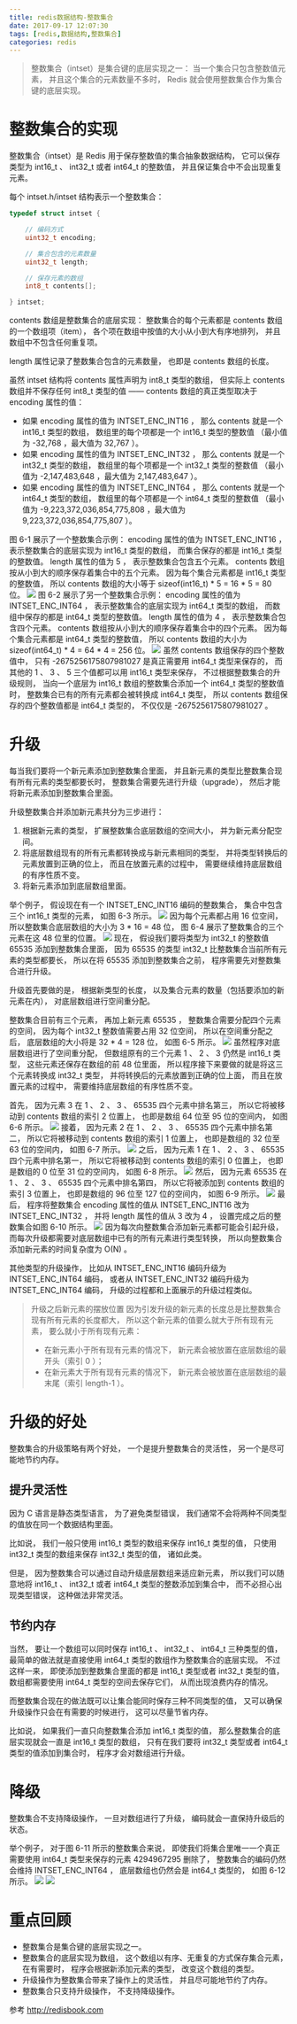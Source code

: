 ```yaml
---
title: redis数据结构-整数集合
date: 2017-09-17 12:07:30
tags: [redis,数据结构,整数集合]
categories: redis
---
```

> 整数集合（intset）是集合键的底层实现之一： 当一个集合只包含整数值元素， 并且这个集合的元素数量不多时， Redis 就会使用整数集合作为集合键的底层实现。

# 整数集合的实现
整数集合（intset）是 Redis 用于保存整数值的集合抽象数据结构， 它可以保存类型为 int16\_t 、 int32\_t 或者 int64\_t 的整数值， 并且保证集合中不会出现重复元素。

每个 intset.h/intset 结构表示一个整数集合：
````c
typedef struct intset {

    // 编码方式
    uint32_t encoding;

    // 集合包含的元素数量
    uint32_t length;

    // 保存元素的数组
    int8_t contents[];

} intset;
````
<!-- more -->
contents 数组是整数集合的底层实现： 整数集合的每个元素都是 contents 数组的一个数组项（item）， 各个项在数组中按值的大小从小到大有序地排列， 并且数组中不包含任何重复项。

length 属性记录了整数集合包含的元素数量， 也即是 contents 数组的长度。

虽然 intset 结构将 contents 属性声明为 int8\_t 类型的数组， 但实际上 contents 数组并不保存任何 int8\_t 类型的值 —— contents 数组的真正类型取决于 encoding 属性的值：
* 如果 encoding 属性的值为 INTSET\_ENC\_INT16 ， 那么 contents 就是一个 int16\_t 类型的数组， 数组里的每个项都是一个 int16\_t 类型的整数值 （最小值为 -32,768 ，最大值为 32,767 ）。
* 如果 encoding 属性的值为 INTSET\_ENC\_INT32 ， 那么 contents 就是一个 int32\_t 类型的数组， 数组里的每个项都是一个 int32\_t 类型的整数值 （最小值为 -2,147,483,648 ，最大值为 2,147,483,647 ）。
* 如果 encoding 属性的值为 INTSET\_ENC\_INT64 ， 那么 contents 就是一个 int64\_t 类型的数组， 数组里的每个项都是一个 int64\_t 类型的整数值 （最小值为 -9,223,372,036,854,775,808 ，最大值为 9,223,372,036,854,775,807 ）。

图 6-1 展示了一个整数集合示例：
encoding 属性的值为 INTSET\_ENC\_INT16 ， 表示整数集合的底层实现为 int16\_t 类型的数组， 而集合保存的都是 int16\_t 类型的整数值。
length 属性的值为 5 ， 表示整数集合包含五个元素。
contents 数组按从小到大的顺序保存着集合中的五个元素。
因为每个集合元素都是 int16\_t 类型的整数值， 所以 contents 数组的大小等于 sizeof(int16_t) * 5 = 16 * 5 = 80 位。
[![](http://idiotsky.me/images/redis-intset-1.png)](http://idiotsky.me/images/redis-intset-1.png)
图 6-2 展示了另一个整数集合示例：
encoding 属性的值为 INTSET\_ENC\_INT64 ， 表示整数集合的底层实现为 int64\_t 类型的数组， 而数组中保存的都是 int64\_t 类型的整数值。
length 属性的值为 4 ， 表示整数集合包含四个元素。
contents 数组按从小到大的顺序保存着集合中的四个元素。
因为每个集合元素都是 int64\_t 类型的整数值， 所以 contents 数组的大小为 sizeof(int64\_t) * 4 = 64 * 4 = 256 位。
[![](http://idiotsky.me/images/redis-intset-2.png)](http://idiotsky.me/images/redis-intset-2.png)
虽然 contents 数组保存的四个整数值中， 只有 -2675256175807981027 是真正需要用 int64\_t 类型来保存的， 而其他的 1 、 3 、 5 三个值都可以用 int16\_t 类型来保存， 不过根据整数集合的升级规则， 当向一个底层为 int16\_t 数组的整数集合添加一个 int64\_t 类型的整数值时， 整数集合已有的所有元素都会被转换成 int64\_t 类型， 所以 contents 数组保存的四个整数值都是 int64\_t 类型的， 不仅仅是 -2675256175807981027 。

# 升级
每当我们要将一个新元素添加到整数集合里面， 并且新元素的类型比整数集合现有所有元素的类型都要长时， 整数集合需要先进行升级（upgrade）， 然后才能将新元素添加到整数集合里面。

升级整数集合并添加新元素共分为三步进行：
1. 根据新元素的类型， 扩展整数集合底层数组的空间大小， 并为新元素分配空间。
2. 将底层数组现有的所有元素都转换成与新元素相同的类型， 并将类型转换后的元素放置到正确的位上， 而且在放置元素的过程中， 需要继续维持底层数组的有序性质不变。
3. 将新元素添加到底层数组里面。

举个例子， 假设现在有一个 INTSET\_ENC\_INT16 编码的整数集合， 集合中包含三个 int16_t 类型的元素， 如图 6-3 所示。
[![](http://idiotsky.me/images/redis-intset-3.png)](http://idiotsky.me/images/redis-intset-3.png)
因为每个元素都占用 16 位空间， 所以整数集合底层数组的大小为 3 * 16 = 48 位， 图 6-4 展示了整数集合的三个元素在这 48 位里的位置。
[![](http://idiotsky.me/images/redis-intset-4.png)](http://idiotsky.me/images/redis-intset-4.png)
现在， 假设我们要将类型为 int32_t 的整数值 65535 添加到整数集合里面， 因为 65535 的类型 int32_t 比整数集合当前所有元素的类型都要长， 所以在将 65535 添加到整数集合之前， 程序需要先对整数集合进行升级。

升级首先要做的是， 根据新类型的长度， 以及集合元素的数量（包括要添加的新元素在内）， 对底层数组进行空间重分配。

整数集合目前有三个元素， 再加上新元素 65535 ， 整数集合需要分配四个元素的空间， 因为每个 int32_t 整数值需要占用 32 位空间， 所以在空间重分配之后， 底层数组的大小将是 32 * 4 = 128 位， 如图 6-5 所示。
[![](http://idiotsky.me/images/redis-intset-5.png)](http://idiotsky.me/images/redis-intset-5.png)
虽然程序对底层数组进行了空间重分配， 但数组原有的三个元素 1 、 2 、 3 仍然是 int16_t 类型， 这些元素还保存在数组的前 48 位里面， 所以程序接下来要做的就是将这三个元素转换成 int32_t 类型， 并将转换后的元素放置到正确的位上面， 而且在放置元素的过程中， 需要维持底层数组的有序性质不变。

首先， 因为元素 3 在 1 、 2 、 3 、 65535 四个元素中排名第三， 所以它将被移动到 contents 数组的索引 2 位置上， 也即是数组 64 位至 95 位的空间内， 如图 6-6 所示。
[![](http://idiotsky.me/images/redis-intset-6.png)](http://idiotsky.me/images/redis-intset-6.png)
接着， 因为元素 2 在 1 、 2 、 3 、 65535 四个元素中排名第二， 所以它将被移动到 contents 数组的索引 1 位置上， 也即是数组的 32 位至 63 位的空间内， 如图 6-7 所示。
[![](http://idiotsky.me/images/redis-intset-7.png)](http://idiotsky.me/images/redis-intset-7.png)
之后， 因为元素 1 在 1 、 2 、 3 、 65535 四个元素中排名第一， 所以它将被移动到 contents 数组的索引 0 位置上， 也即是数组的 0 位至 31 位的空间内， 如图 6-8 所示。
[![](http://idiotsky.me/images/redis-intset-8.png)](http://idiotsky.me/images/redis-intset-8.png)
然后， 因为元素 65535 在 1 、 2 、 3 、 65535 四个元素中排名第四， 所以它将被添加到 contents 数组的索引 3 位置上， 也即是数组的 96 位至 127 位的空间内， 如图 6-9 所示。
[![](http://idiotsky.me/images/redis-intset-9.png)](http://idiotsky.me/images/redis-intset-9.png)
最后， 程序将整数集合 encoding 属性的值从 INTSET\_ENC\_INT16 改为 INTSET\_ENC\_INT32 ， 并将 length 属性的值从 3 改为 4 ， 设置完成之后的整数集合如图 6-10 所示。
[![](http://idiotsky.me/images/redis-intset-10.png)](http://idiotsky.me/images/redis-intset-10.png)
因为每次向整数集合添加新元素都可能会引起升级， 而每次升级都需要对底层数组中已有的所有元素进行类型转换， 所以向整数集合添加新元素的时间复杂度为 O(N) 。

其他类型的升级操作， 比如从 INTSET\_ENC\_INT16 编码升级为 INTSET\_ENC\_INT64 编码， 或者从 INTSET\_ENC\_INT32 编码升级为 INTSET\_ENC\_INT64 编码， 升级的过程都和上面展示的升级过程类似。

>升级之后新元素的摆放位置
>因为引发升级的新元素的长度总是比整数集合现有所有元素的长度都大， 所以这个新元素的值要么就大于所有现有元素， 要么就小于所有现有元素：
> * 在新元素小于所有现有元素的情况下， 新元素会被放置在底层数组的最开头（索引 0 ）；
> * 在新元素大于所有现有元素的情况下， 新元素会被放置在底层数组的最末尾（索引 length-1 ）。

# 升级的好处
整数集合的升级策略有两个好处， 一个是提升整数集合的灵活性， 另一个是尽可能地节约内存。

## 提升灵活性
因为 C 语言是静态类型语言， 为了避免类型错误， 我们通常不会将两种不同类型的值放在同一个数据结构里面。

比如说， 我们一般只使用 int16\_t 类型的数组来保存 int16\_t 类型的值， 只使用 int32\_t 类型的数组来保存 int32\_t 类型的值， 诸如此类。

但是， 因为整数集合可以通过自动升级底层数组来适应新元素， 所以我们可以随意地将 int16\_t 、 int32\_t 或者 int64\_t 类型的整数添加到集合中， 而不必担心出现类型错误， 这种做法非常灵活。

## 节约内存
当然， 要让一个数组可以同时保存 int16\_t 、 int32\_t 、 int64\_t 三种类型的值， 最简单的做法就是直接使用 int64\_t 类型的数组作为整数集合的底层实现。 不过这样一来， 即使添加到整数集合里面的都是 int16\_t 类型或者 int32\_t 类型的值， 数组都需要使用 int64\_t 类型的空间去保存它们， 从而出现浪费内存的情况。

而整数集合现在的做法既可以让集合能同时保存三种不同类型的值， 又可以确保升级操作只会在有需要的时候进行， 这可以尽量节省内存。

比如说， 如果我们一直只向整数集合添加 int16\_t 类型的值， 那么整数集合的底层实现就会一直是 int16\_t 类型的数组， 只有在我们要将 int32\_t 类型或者 int64\_t 类型的值添加到集合时， 程序才会对数组进行升级。

# 降级
整数集合不支持降级操作， 一旦对数组进行了升级， 编码就会一直保持升级后的状态。

举个例子， 对于图 6-11 所示的整数集合来说， 即使我们将集合里唯一一个真正需要使用 int64\_t 类型来保存的元素 4294967295 删除了， 整数集合的编码仍然会维持 INTSET\_ENC\_INT64 ， 底层数组也仍然会是 int64\_t 类型的， 如图 6-12 所示。
[![](http://idiotsky.me/images/redis-intset-11.png)](http://idiotsky.me/images/redis-intset-11.png)
[![](http://idiotsky.me/images/redis-intset-12.png)](http://idiotsky.me/images/redis-intset-12.png)

# 重点回顾
* 整数集合是集合键的底层实现之一。
* 整数集合的底层实现为数组， 这个数组以有序、无重复的方式保存集合元素， 在有需要时， 程序会根据新添加元素的类型， 改变这个数组的类型。
* 升级操作为整数集合带来了操作上的灵活性， 并且尽可能地节约了内存。
* 整数集合只支持升级操作， 不支持降级操作。

参考 http://redisbook.com